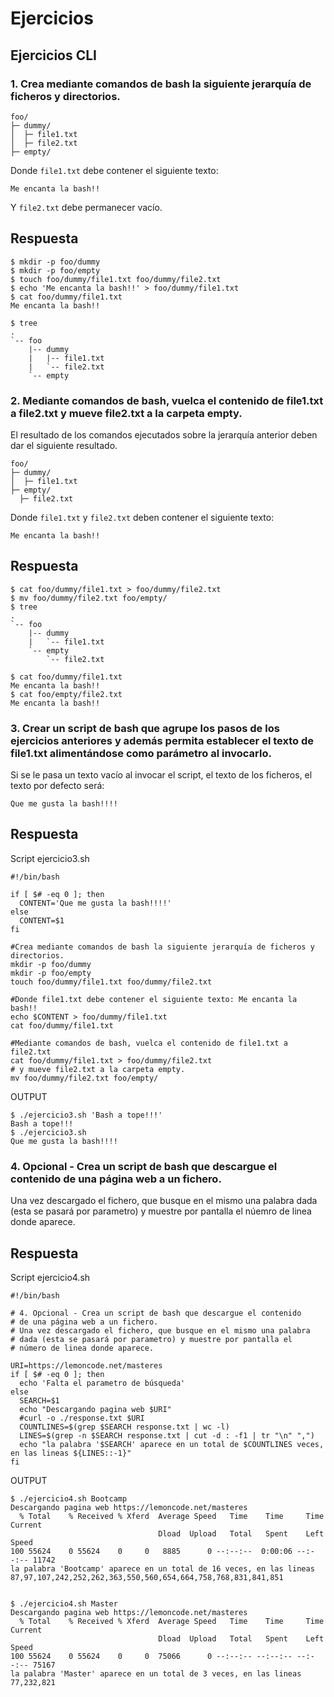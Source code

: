 # Ejercicios

## Ejercicios CLI

### 1. Crea mediante comandos de bash la siguiente jerarquía de ficheros y directorios.

```
foo/
├─ dummy/
│  ├─ file1.txt
│  ├─ file2.txt
├─ empty/
```

Donde `file1.txt` debe contener el siguiente texto:

```
Me encanta la bash!!
```

Y `file2.txt` debe permanecer vacío.


## Respuesta ##

```shell
$ mkdir -p foo/dummy
$ mkdir -p foo/empty
$ touch foo/dummy/file1.txt foo/dummy/file2.txt
$ echo 'Me encanta la bash!!' > foo/dummy/file1.txt
$ cat foo/dummy/file1.txt
Me encanta la bash!!

$ tree
.
`-- foo
    |-- dummy
    |   |-- file1.txt
    |   `-- file2.txt
    `-- empty

```
### 2. Mediante comandos de bash, vuelca el contenido de file1.txt a file2.txt y mueve file2.txt a la carpeta empty.

El resultado de los comandos ejecutados sobre la jerarquía anterior deben dar el siguiente resultado.

```
foo/
├─ dummy/
│  ├─ file1.txt
├─ empty/
  ├─ file2.txt
```

Donde `file1.txt` y `file2.txt` deben contener el siguiente texto:

```
Me encanta la bash!!
```
## Respuesta ##

```shell
$ cat foo/dummy/file1.txt > foo/dummy/file2.txt  
$ mv foo/dummy/file2.txt foo/empty/
$ tree
.
`-- foo
    |-- dummy
    |   `-- file1.txt
    `-- empty
        `-- file2.txt

$ cat foo/dummy/file1.txt
Me encanta la bash!!
$ cat foo/empty/file2.txt
Me encanta la bash!!

```
### 3. Crear un script de bash que agrupe los pasos de los ejercicios anteriores y además permita establecer el texto de file1.txt alimentándose como parámetro al invocarlo.

Si se le pasa un texto vacío al invocar el script, el texto de los ficheros, el texto por defecto será:

```
Que me gusta la bash!!!!
```

## Respuesta ##
Script ejercicio3.sh
```
#!/bin/bash

if [ $# -eq 0 ]; then
  CONTENT='Que me gusta la bash!!!!'
else
  CONTENT=$1
fi

#Crea mediante comandos de bash la siguiente jerarquía de ficheros y directorios.
mkdir -p foo/dummy
mkdir -p foo/empty
touch foo/dummy/file1.txt foo/dummy/file2.txt

#Donde file1.txt debe contener el siguiente texto: Me encanta la bash!!
echo $CONTENT > foo/dummy/file1.txt
cat foo/dummy/file1.txt

#Mediante comandos de bash, vuelca el contenido de file1.txt a file2.txt
cat foo/dummy/file1.txt > foo/dummy/file2.txt  
# y mueve file2.txt a la carpeta empty.
mv foo/dummy/file2.txt foo/empty/
```
OUTPUT
```shell
$ ./ejercicio3.sh 'Bash a tope!!!'
Bash a tope!!!
$ ./ejercicio3.sh
Que me gusta la bash!!!!

```
### 4. Opcional - Crea un script de bash que descargue el contenido de una página web a un fichero.

Una vez descargado el fichero, que busque en el mismo una palabra dada (esta se pasará por parametro) y muestre por pantalla el núemro de linea donde aparece.

## Respuesta ##
Script ejercicio4.sh
```
#!/bin/bash

# 4. Opcional - Crea un script de bash que descargue el contenido 
# de una página web a un fichero.
# Una vez descargado el fichero, que busque en el mismo una palabra
# dada (esta se pasará por parametro) y muestre por pantalla el 
# número de linea donde aparece.

URI=https://lemoncode.net/masteres
if [ $# -eq 0 ]; then
  echo 'Falta el parametro de búsqueda'
else
  SEARCH=$1
  echo "Descargando pagina web $URI"
  #curl -o ./response.txt $URI
  COUNTLINES=$(grep $SEARCH response.txt | wc -l)
  LINES=$(grep -n $SEARCH response.txt | cut -d : -f1 | tr "\n" ",")
  echo "la palabra '$SEARCH' aparece en un total de $COUNTLINES veces, en las lineas ${LINES::-1}"
fi
```

OUTPUT
```
$ ./ejercicio4.sh Bootcamp
Descargando pagina web https://lemoncode.net/masteres
  % Total    % Received % Xferd  Average Speed   Time    Time     Time  Current
                                 Dload  Upload   Total   Spent    Left  Speed
100 55624    0 55624    0     0   8885      0 --:--:--  0:00:06 --:--:-- 11742
la palabra 'Bootcamp' aparece en un total de 16 veces, en las lineas 87,97,107,242,252,262,363,550,560,654,664,758,768,831,841,851


$ ./ejercicio4.sh Master
Descargando pagina web https://lemoncode.net/masteres
  % Total    % Received % Xferd  Average Speed   Time    Time     Time  Current
                                 Dload  Upload   Total   Spent    Left  Speed
100 55624    0 55624    0     0  75066      0 --:--:-- --:--:-- --:--:-- 75167
la palabra 'Master' aparece en un total de 3 veces, en las lineas 77,232,821
```
